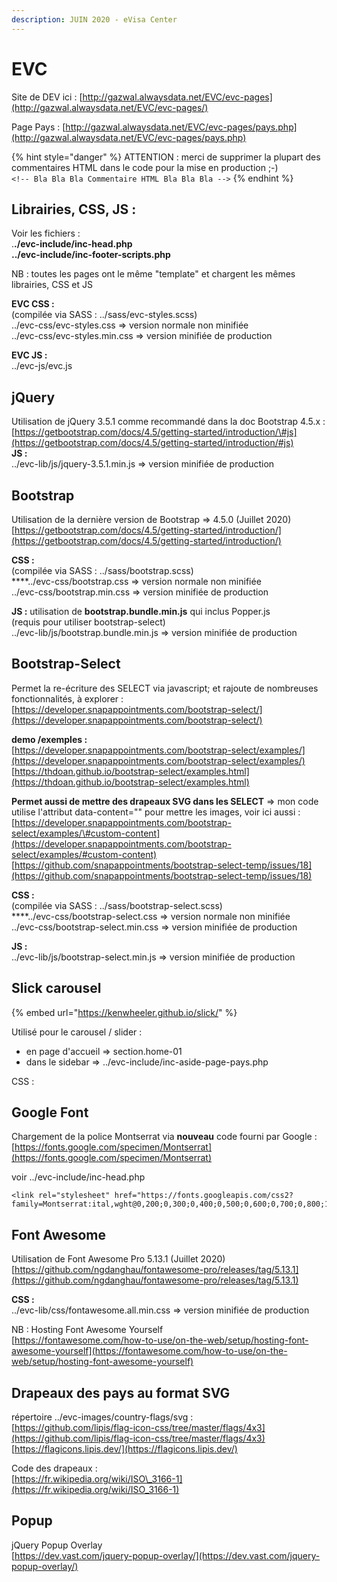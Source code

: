 ```yaml
---
description: JUIN 2020 - eVisa Center
---
```


# EVC

Site de DEV ici : [http://gazwal.alwaysdata.net/EVC/evc-pages](http://gazwal.alwaysdata.net/EVC/evc-pages/)

Page Pays : [http://gazwal.alwaysdata.net/EVC/evc-pages/pays.php](http://gazwal.alwaysdata.net/EVC/evc-pages/pays.php)

{% hint style="danger" %}
ATTENTION : merci de supprimer la plupart des commentaires HTML dans le code pour la mise en production ;-\)  
`<!-- Bla Bla Bla Commentaire HTML Bla Bla Bla -->`
{% endhint %}

## Librairies, CSS, JS :

Voir les fichiers :  
.**./evc-include/inc-head.php  
../evc-include/inc-footer-scripts.php**  
  
NB : toutes les pages ont le même "template" et chargent les mêmes librairies, CSS et JS

**EVC CSS :**  
\(compilée via SASS : ../sass/evc-styles.scss\)  
../evc-css/evc-styles.css =&gt; version normale non minifiée  
../evc-css/evc-styles.min.css =&gt; version minifiée de production

**EVC JS :**  
../evc-js/evc.js

## jQuery

Utilisation de jQuery 3.5.1 comme recommandé dans la doc Bootstrap 4.5.x :  
[https://getbootstrap.com/docs/4.5/getting-started/introduction/\#js](https://getbootstrap.com/docs/4.5/getting-started/introduction/#js)  
**JS :**  
../evc-lib/js/jquery-3.5.1.min.js =&gt; version minifiée de production

## Bootstrap

 Utilisation de la dernière version de Bootstrap =&gt; 4.5.0 \(Juillet 2020\)  
 [https://getbootstrap.com/docs/4.5/getting-started/introduction/](https://getbootstrap.com/docs/4.5/getting-started/introduction/)

**CSS :**  
\(compilée via SASS : ../sass/bootstrap.scss\)  
****../evc-css/bootstrap.css =&gt; version normale non minifiée  
../evc-css/bootstrap.min.css =&gt; version minifiée de production

**JS :** utilisation de **bootstrap.bundle.min.js** qui inclus Popper.js  
\(requis pour utiliser bootstrap-select\)  
../evc-lib/js/bootstrap.bundle.min.js =&gt; version minifiée de production

## Bootstrap-Select

Permet la re-écriture des SELECT via javascript; et rajoute de nombreuses fonctionnalités, à explorer :  
[https://developer.snapappointments.com/bootstrap-select/](https://developer.snapappointments.com/bootstrap-select/)

**demo /exemples :**  
 [https://developer.snapappointments.com/bootstrap-select/examples/](https://developer.snapappointments.com/bootstrap-select/examples/)  
 [https://thdoan.github.io/bootstrap-select/examples.html](https://thdoan.github.io/bootstrap-select/examples.html)

**Permet aussi de mettre des drapeaux SVG dans les SELECT** =&gt; mon code utilise l'attribut data-content="" pour mettre les images, voir ici aussi :  
 [https://developer.snapappointments.com/bootstrap-select/examples/\#custom-content](https://developer.snapappointments.com/bootstrap-select/examples/#custom-content)  
 [https://github.com/snapappointments/bootstrap-select-temp/issues/18](https://github.com/snapappointments/bootstrap-select-temp/issues/18)

**CSS :**  
\(compilée via SASS : ../sass/bootstrap-select.scss\)  
****../evc-css/bootstrap-select.css =&gt; version normale non minifiée  
../evc-css/bootstrap-select.min.css =&gt; version minifiée de production

**JS :**  
../evc-lib/js/bootstrap-select.min.js =&gt; version minifiée de production

## Slick carousel

{% embed url="https://kenwheeler.github.io/slick/" %}

Utilisé pour le carousel / slider :  
- en page d'accueil =&gt; section.home-01  
- dans le sidebar =&gt; ../evc-include/inc-aside-page-pays.php

CSS :  
  


## Google Font

Chargement de la police Montserrat via **nouveau** code fourni par Google :  
[https://fonts.google.com/specimen/Montserrat](https://fonts.google.com/specimen/Montserrat)

voir ../evc-include/inc-head.php

```text
<link rel="stylesheet" href="https://fonts.googleapis.com/css2?family=Montserrat:ital,wght@0,200;0,300;0,400;0,500;0,600;0,700;0,800;1,200;1,300;1,400;1,500;1,600;1,700;1,800&display=swap">
```

## Font Awesome

Utilisation de Font Awesome Pro 5.13.1 \(Juillet 2020\)  
 [https://github.com/ngdanghau/fontawesome-pro/releases/tag/5.13.1](https://github.com/ngdanghau/fontawesome-pro/releases/tag/5.13.1)

**CSS :**  
../evc-lib/css/fontawesome.all.min.css =&gt; version minifiée de production

NB : Hosting Font Awesome Yourself  
[https://fontawesome.com/how-to-use/on-the-web/setup/hosting-font-awesome-yourself](https://fontawesome.com/how-to-use/on-the-web/setup/hosting-font-awesome-yourself)

## Drapeaux des pays au format SVG

répertoire ../evc-images/country-flags/svg :  
 [https://github.com/lipis/flag-icon-css/tree/master/flags/4x3](https://github.com/lipis/flag-icon-css/tree/master/flags/4x3)  
 [https://flagicons.lipis.dev/](https://flagicons.lipis.dev/)

Code des drapeaux :  
 [https://fr.wikipedia.org/wiki/ISO\_3166-1](https://fr.wikipedia.org/wiki/ISO_3166-1)

## 

## Popup

jQuery Popup Overlay  
 [https://dev.vast.com/jquery-popup-overlay/](https://dev.vast.com/jquery-popup-overlay/)  


